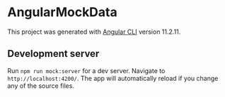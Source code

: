 # AngularMockData

This project was generated with [Angular CLI](https://github.com/angular/angular-cli) version 11.2.11.

## Development server

Run `npm run mock:server` for a dev server. Navigate to `http://localhost:4200/`. The app will automatically reload if you change any of the source files.
